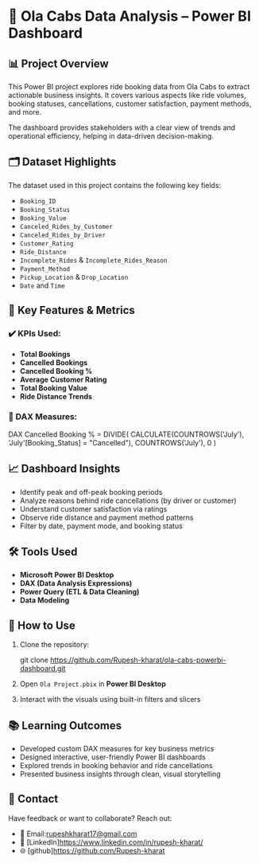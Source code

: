 # 🚖 Ola Cabs Data Analysis – Power BI Dashboard

## 📊 Project Overview

This Power BI project explores ride booking data from Ola Cabs to extract actionable business insights. It covers various aspects like ride volumes, booking statuses, cancellations, customer satisfaction, payment methods, and more.

The dashboard provides stakeholders with a clear view of trends and operational efficiency, helping in data-driven decision-making.


## 🗂️ Dataset Highlights

The dataset used in this project contains the following key fields:

- `Booking_ID`
- `Booking_Status`
- `Booking_Value`
- `Canceled_Rides_by_Customer`
- `Canceled_Rides_by_Driver`
- `Customer_Rating`
- `Ride_Distance`
- `Incomplete_Rides` & `Incomplete_Rides_Reason`
- `Payment_Method`
- `Pickup_Location` & `Drop_Location`
- `Date` and `Time`



## 📌 Key Features & Metrics

### ✔️ KPIs Used:
- **Total Bookings**
- **Cancelled Bookings**
- **Cancelled Booking %**
- **Average Customer Rating**
- **Total Booking Value**
- **Ride Distance Trends**

### 🧠 DAX Measures:

DAX
Cancelled Booking % = 
DIVIDE(
    CALCULATE(COUNTROWS('July'), 'July'[Booking_Status] = "Cancelled"),
    COUNTROWS('July'),
    0
)


## 📈 Dashboard Insights

- Identify peak and off-peak booking periods
- Analyze reasons behind ride cancellations (by driver or customer)
- Understand customer satisfaction via ratings
- Observe ride distance and payment method patterns
- Filter by date, payment mode, and booking status


## 🛠️ Tools Used

- **Microsoft Power BI Desktop**
- **DAX (Data Analysis Expressions)**
- **Power Query (ETL & Data Cleaning)**
- **Data Modeling**

## 🚀 How to Use

1. Clone the repository:
  
   git clone https://github.com/Rupesh-kharat/ola-cabs-powerbi-dashboard.git
   
2. Open `Ola Project.pbix` in **Power BI Desktop**
3. Interact with the visuals using built-in filters and slicers


## 📚 Learning Outcomes

- Developed custom DAX measures for key business metrics
- Designed interactive, user-friendly Power BI dashboards
- Explored trends in booking behavior and ride cancellations
- Presented business insights through clean, visual storytelling


## 📩 Contact

Have feedback or want to collaborate? Reach out:

- 📧 Email:rupeshkharat17@gmail.com
- 💼 [LinkedIn]https://www.linkedin.com/in/rupesh-kharat/
- 🌐 [github]https://github.com/Rupesh-kharat


